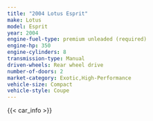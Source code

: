 ```yaml
---
title: "2004 Lotus Esprit"
make: Lotus
model: Esprit
year: 2004
engine-fuel-type: premium unleaded (required)
engine-hp: 350
engine-cylinders: 8
transmission-type: Manual
driven-wheels: Rear wheel drive
number-of-doors: 2
market-category: Exotic,High-Performance
vehicle-size: Compact
vehicle-style: Coupe
---
```


{{< car_info >}}
